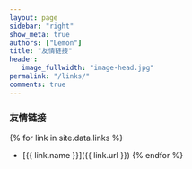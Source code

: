 ```yaml
---
layout: page
sidebar: "right"
show_meta: true
authors: ["Lemon"]
title: "友情链接"
header:
   image_fullwidth: "image-head.jpg"
permalink: "/links/"
comments: true
---
```




### 友情链接

{% for link in site.data.links %}
* [{{ link.name }}]({{ link.url }})
{% endfor %}

